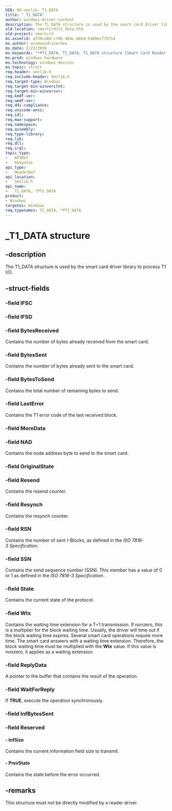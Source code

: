 ```yaml
---
UID: NS:smclib._T1_DATA
title: "_T1_DATA"
author: windows-driver-content
description: The T1_DATA structure is used by the smart card driver library to process T1 I/O.
old-location: smartcrd\t1_data.htm
old-project: smartcrd
ms.assetid: af20cab0-c70b-404c-b6bd-54d9ecf75714
ms.author: windowsdriverdev
ms.date: 2/22/2018
ms.keywords: "*PT1_DATA, T1_DATA, T1_DATA structure [Smart Card Reader Devices], T1_DATA,*PT1_DATA, T1_DATA,*PT1_DATA structure [Smart Card Reader Devices], _T1_DATA, scstruct_d4b3fe1d-28d8-45dc-86f1-2cb75a5bec85.xml, smartcrd.t1_data, smclib/T1_DATA"
ms.prod: windows-hardware
ms.technology: windows-devices
ms.topic: struct
req.header: smclib.h
req.include-header: Smclib.h
req.target-type: Windows
req.target-min-winverclnt: 
req.target-min-winversvr: 
req.kmdf-ver: 
req.umdf-ver: 
req.ddi-compliance: 
req.unicode-ansi: 
req.idl: 
req.max-support: 
req.namespace: 
req.assembly: 
req.type-library: 
req.lib: 
req.dll: 
req.irql: 
topic_type:
-	APIRef
-	kbSyntax
api_type:
-	HeaderDef
api_location:
-	Smclib.h
api_name:
-	T1_DATA, *PT1_DATA
product:
- Windows
targetos: Windows
req.typenames: T1_DATA, *PT1_DATA
---
```


# _T1_DATA structure


## -description


The T1_DATA structure is used by the smart card driver library to process T1 I/O. 


## -struct-fields




### -field IFSC

 


### -field IFSD

 


### -field BytesReceived

Contains the number of bytes already received from the smart card. 


### -field BytesSent

Contains the number of bytes already sent to the smart card. 


### -field BytesToSend

Contains the total number of remaining bytes to send. 


### -field LastError

Contains the T1 error code of the last received block. 


### -field MoreData

 


### -field NAD

Contains the node address byte to send to the smart card. 


### -field OriginalState

 


### -field Resend

Contains the resend counter. 


### -field Resynch

Contains the resynch counter. 


### -field RSN

Contains the number of sent I-Blocks, as defined in the <i>ISO 7816-3 Specification</i>. 


### -field SSN

Contains the send sequence number (SSN). This member has a value of 0 or 1 as defined in the <i>ISO 7816-3 Specification</i>.


### -field State

Contains the current state of the protocol. 


### -field Wtx

Contains the waiting time extension for a T=1 transmission. If nonzero, this is a multiplier for the block waiting time. Usually, the driver will time out if the block waiting time expires. Several smart card operations require more time. The smart card answers with a waiting time extension. Therefore, the block waiting time must be multiplied with the <b>Wtx</b> value. If this value is nonzero, it applies as a waiting extension. 


### -field ReplyData

A pointer to the buffer that contains the result of the operation. 


### -field WaitForReply

If <b>TRUE</b>, execute the operation synchronously.


### -field InfBytesSent

 


### -field Reserved

 




#### - InfSize

Contains the current information field size to transmit. 


#### - PrevState

Contains the state before the error occurred. 


## -remarks



This structure must not be directly modified by a reader driver.



